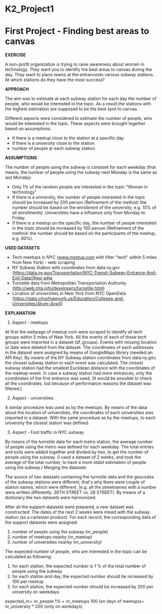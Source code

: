 # K2_Project1

# First Project - Finding best areas to canvas

__EXERCISE__

A non-profit organization is trying to raise awareness about women in technology. They want you to identify the best areas to canvas during the day. They want to place teams at the entrancesto various subway stations. At which stations do they have the most success?

__APPROACH__

The aim was to estimate at each subway station for each day the number of people, who would be interested in the topic. As a result,the stations with the highest estimation are supposed to be the best spot to canvas.

Different aspects were considered to estimate the number of people, who would be interested in the topic. These aspects were brought together based on assumptions.
- if there is a meetup close to the station at a specific day
- if there is a university close to the station
- number of people at each subway station

__ASSUMPTIONS__

The number of people using the subway is constant for each weekday (that means, the number of people using the subway next Monday is the same as last Monday)

- Only 1% of the random people are interested in the topic "Woman in technology"
- If there is a university, the number of people interested in the topic should be increased by 200 person (Refinement of the method: the number should be based on the enrollment of the university, e.g. 15% of all enrollments). Universities have a influence only from Monday to Friday.
- If there is a meetup on the specific day, the number of people interested in the topic should be increased by 100 person (Refinement of the method: the number should be based on the participants of the meetup, e.g. 90%).

__USED DATASETS__

- Tech meetups in NYC (www.meetup.com with filter "tech" within 5 miles from New York) - web scraping
- NY Subway Station with coordinates from data.ny.gov (https://data.ny.gov/Transportation/NYC-Transit-Subway-Entrance-And-Exit-Data/i9wp-a4ja
- Turnstile data from Metropolitan Transportation Authority (http://web.mta.info/developers/turnstile.html)
- Location of universities in New York from NYC OpenData (https://data.cityofnewyork.us/Education/Colleges-and-Universities/4kym-4xw5)

__EXPLANATION__

1. Aspect - meetups

At first the webpage of meetup.com were scraped to identify all tech groups within 5 miles of New York. All the events of each of these tech groups were imported in a dataset (df_groups). Events with missing location or date were deleted from the dataset.
The coordinates of each addresses in the dataset were assigned by means of GoogleMaps library (needed an API Key).
By means of the NY Subway station coordinates from data.ny.gov, the closest subway station to each event was calculated. The closest subway station had the smallest Euclidean distance with the coordinates of the meetup-event. In case a subway station had more entrances, only the coordinates of the first entrance was used. (It would be possible to check all the coordinates, but because of performance reasons the dataset was filtered.)

2. Aspect - universities

A similar procedure was used as by the meetups. By means of the data about the location of universities, the coordinates of each universities was imported in a dataset. With the same procedure as by the meetups, to each university the closest station was defined.

3. Aspect - Foot traffic in NYC subway

By means of the turnstile data for each metro station, the average number of people using the metro was defined for each weekday. The total entries and exits were added together and divided by two, to get the number of people using the subway. (I used a dataset of 2 weeks, and took the average of the total number, to have a more stabil estimation of people using the subway.)
Merging the datasets

The source of two datasets containing the turnstile data and the geocodes of the subway stations were different, that's why there were couple of station names, which were different. (e.g. all the streetnames with a number were written differently: 28TH STREET vs. 28 STREET). By means of a dictionary the two datasets were harmonized.


After all the support-datasets were prepared, a new dataset was constructed: The dates of the next 2 weeks were mixed with the subway station (as a cartesian product). For each record, the corresponding data of the support datasets were assigned:
1. number of people using the subway (nr_people)
2. number of meetups nearby (nr_meetup)
3. number of universities nearby (nr_university)

The expected number of people, who are interested in the topic can be calculated as following:
1. for each station, the expected number is 1 % of the total number of people using the subway
2. for each station and day, the expected number should be increased by 100 per meetup
3. for each station, the expected number should be increased by 200 per university on weekdays

expected_nr= nr_people 1% + nr_meetups 100 (on days of meetups)+ nr_university * 200 (only on workdays)

